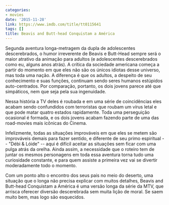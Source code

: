 ```yaml
---
categories:
- movies
date: '2015-11-28'
link: https://www.imdb.com/title/tt0115641
tags: []
title: Beavis and Butt-head Conquistam a América
---
```


Segunda aventura longa-metragem da dupla de adolescentes descerebrados, o humor irreverente de Beavis e Butt-Head sempre será o maior atrativo da animação para adultos (e adolescentes descerebrados como eu, alguns anos atrás). A crítica da sociedade americana começa a partir do momento em que eles não são os únicos idiotas desse universo, mas toda uma nação. A diferença é que os adultos, a despeito de seu conhecimento e suas funções, continuam sendo seres humanos estúpidos auto-centrados. Por comparação, portanto, os dois jovens parece até que simpáticos, nem que seja pela sua ingenuidade.

Nessa história a TV deles é roubada e em uma série de coincidências eles acabam sendo confundidos com terroristas que roubam um vírus letal e que pode matar quatro estados rapidamente. Toda uma perseguição ocasional é formada, e os dois jovens acabam fazendo parte de uma das road-movies mais icônicas do Cinema.

Infelizmente, todas as situações improváveis em que eles se metem são improváveis demais para fazer sentido, e diferente de seu primo espiritual -- "Débi & Lóide" -- aqui é difícil aceitar as situações sem ficar com uma pulga atrás da orelha. Ainda assim, a necessidade que o roteiro tem de juntar os mesmos personagens em toda essa aventura torna tudo uma curiosidade constante, e para quem assiste a primeira vez vai se divertir moderadamente todo o momento.

Com um ponto alto o encontro dos seus pais no meio do deserto, uma situação que o longa não precisa explicar com muitos detalhes, Beavis and Butt-head Conquistam a América é uma versão longa da série da MTV, que arrisca oferecer diversão descerebrada sem muita lição de moral. Se saem muito bem, mas logo são esquecidos.